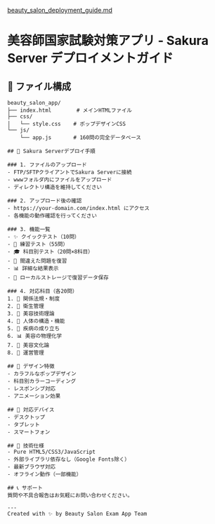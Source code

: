 [beauty_salon_deployment_guide.md](https://github.com/user-attachments/files/21611302/beauty_salon_deployment_guide.md)
# 美容師国家試験対策アプリ - Sakura Server デプロイメントガイド

## 📁 ファイル構成

```
beauty_salon_app/
├── index.html        # メインHTMLファイル
├── css/
│   └── style.css    # ポップデザインCSS
└── js/
    └── app.js       # 160問の完全データベース

## 🚀 Sakura Serverデプロイ手順

### 1. ファイルのアップロード
- FTP/SFTPクライアントでSakura Serverに接続
- wwwフォルダ内にファイルをアップロード
- ディレクトリ構造を維持してください

### 2. アップロード後の確認
- https://your-domain.com/index.html にアクセス
- 各機能の動作確認を行ってください

### 3. 機能一覧
- ✨ クイックテスト（10問）
- 📖 練習テスト（55問） 
- 🎓 科目別テスト（20問×8科目）
- 🔄 間違えた問題を復習
- 📊 詳細な結果表示
- 💾 ローカルストレージで復習データ保存

### 4. 対応科目（各20問）
1. 🧬 関係法規・制度
2. 🧼 衛生管理  
3. 💄 美容技術理論
4. 🧠 人体の構造・機能
5. 🏥 疾病の成り立ち
6. 📊 美容の物理化学
7. 🎨 美容文化論
8. 💼 運営管理

## 🎨 デザイン特徴
- カラフルなポップデザイン
- 科目別カラーコーディング
- レスポンシブ対応
- アニメーション効果

## 📱 対応デバイス
- デスクトップ
- タブレット  
- スマートフォン

## 🔧 技術仕様
- Pure HTML5/CSS3/JavaScript
- 外部ライブラリ依存なし（Google Fonts除く）
- 最新ブラウザ対応
- オフライン動作（一部機能）

## 📞 サポート
質問や不具合報告はお気軽にお問い合わせください。

---
Created with ✨ by Beauty Salon Exam App Team
